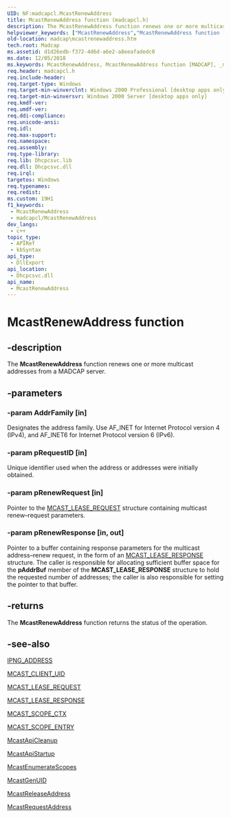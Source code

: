 ```yaml
---
UID: NF:madcapcl.McastRenewAddress
title: McastRenewAddress function (madcapcl.h)
description: The McastRenewAddress function renews one or more multicast addresses from a MADCAP server.
helpviewer_keywords: ["McastRenewAddress","McastRenewAddress function [MADCAP]","_mdhcp_mcastrenewaddress","madcap.mcastrenewaddress","madcapcl/McastRenewAddress"]
old-location: madcap\mcastrenewaddress.htm
tech.root: Madcap
ms.assetid: d1d26edb-f372-4d6d-a6e2-a8eeafadedc0
ms.date: 12/05/2018
ms.keywords: McastRenewAddress, McastRenewAddress function [MADCAP], _mdhcp_mcastrenewaddress, madcap.mcastrenewaddress, madcapcl/McastRenewAddress
req.header: madcapcl.h
req.include-header: 
req.target-type: Windows
req.target-min-winverclnt: Windows 2000 Professional [desktop apps only]
req.target-min-winversvr: Windows 2000 Server [desktop apps only]
req.kmdf-ver: 
req.umdf-ver: 
req.ddi-compliance: 
req.unicode-ansi: 
req.idl: 
req.max-support: 
req.namespace: 
req.assembly: 
req.type-library: 
req.lib: Dhcpcsvc.lib
req.dll: Dhcpcsvc.dll
req.irql: 
targetos: Windows
req.typenames: 
req.redist: 
ms.custom: 19H1
f1_keywords:
 - McastRenewAddress
 - madcapcl/McastRenewAddress
dev_langs:
 - c++
topic_type:
 - APIRef
 - kbSyntax
api_type:
 - DllExport
api_location:
 - Dhcpcsvc.dll
api_name:
 - McastRenewAddress
---
```


# McastRenewAddress function


## -description

The 
<b>McastRenewAddress</b> function renews one or more multicast addresses from a MADCAP server.

## -parameters

### -param AddrFamily [in]

Designates the address family. Use AF_INET for Internet Protocol version 4 (IPv4), and AF_INET6 for Internet Protocol version 6 (IPv6).

### -param pRequestID [in]

Unique identifier used when the address or addresses were initially obtained.

### -param pRenewRequest [in]

Pointer to the 
<a href="/windows/desktop/api/madcapcl/ns-madcapcl-mcast_lease_request">MCAST_LEASE_REQUEST</a> structure containing multicast renew–request parameters.

### -param pRenewResponse [in, out]

Pointer to a buffer containing response parameters for the multicast address–renew request, in the form of an 
<a href="/windows/desktop/api/madcapcl/ns-madcapcl-mcast_lease_response">MCAST_LEASE_RESPONSE</a> structure. The caller is responsible for allocating sufficient buffer space for the <b>pAddrBuf</b> member of the 
<b>MCAST_LEASE_RESPONSE</b> structure to hold the requested number of addresses; the caller is also responsible for setting the pointer to that buffer.

## -returns

The 
<b>McastRenewAddress</b> function returns the status of the operation.

## -see-also

<a href="/windows/desktop/api/madcapcl/ns-madcapcl-ipng_address">IPNG_ADDRESS</a>



<a href="/windows/desktop/api/madcapcl/ns-madcapcl-mcast_client_uid">MCAST_CLIENT_UID</a>



<a href="/windows/desktop/api/madcapcl/ns-madcapcl-mcast_lease_request">MCAST_LEASE_REQUEST</a>



<a href="/windows/desktop/api/madcapcl/ns-madcapcl-mcast_lease_response">MCAST_LEASE_RESPONSE</a>



<a href="/windows/desktop/api/madcapcl/ns-madcapcl-mcast_scope_ctx">MCAST_SCOPE_CTX</a>



<a href="/windows/desktop/api/madcapcl/ns-madcapcl-mcast_scope_entry">MCAST_SCOPE_ENTRY</a>



<a href="/previous-versions/windows/desktop/api/madcapcl/nf-madcapcl-mcastapicleanup">McastApiCleanup</a>



<a href="/previous-versions/windows/desktop/api/madcapcl/nf-madcapcl-mcastapistartup">McastApiStartup</a>



<a href="/previous-versions/windows/desktop/api/madcapcl/nf-madcapcl-mcastenumeratescopes">McastEnumerateScopes</a>



<a href="/previous-versions/windows/desktop/api/madcapcl/nf-madcapcl-mcastgenuid">McastGenUID</a>



<a href="/previous-versions/windows/desktop/api/madcapcl/nf-madcapcl-mcastreleaseaddress">McastReleaseAddress</a>



<a href="/previous-versions/windows/desktop/api/madcapcl/nf-madcapcl-mcastrequestaddress">McastRequestAddress</a>